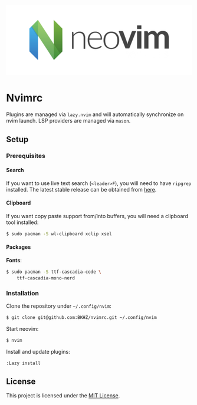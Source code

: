 <div align="center">
	<h1>
		<picture>
			<img alt="Neovim" src=".assets/neovim-logo.png">
		</picture>
	</h1>
</div>

# Nvimrc 

Plugins are managed via `lazy.nvim` and will automatically synchronize on nvim launch. LSP providers are managed via
`mason`.

## Setup

### Prerequisites

#### Search

If you want to use live text search (`<leader>F`), you will need to have `ripgrep` installed. The latest stable release
can be obtained from [here](https://github.com/BurntSushi/ripgrep).

#### Clipboard

If you want copy paste support from/into buffers, you will need a clipboard tool installed:

```bash
$ sudo pacman -S wl-clipboard xclip xsel
```

#### Packages

**Fonts**:
```bash
$ sudo pacman -S ttf-cascadia-code \
	ttf-cascadia-mono-nerd
```

### Installation

Clone the repository under `~/.config/nvim`:
```bash
$ git clone git@github.com:BKHZ/nvimrc.git ~/.config/nvim
```

Start neovim:
```bash
$ nvim
```

Install and update plugins:
```bash
:Lazy install
```

## License

This project is licensed under the [MIT License](LICENSE).
